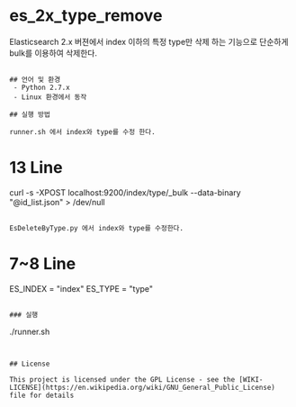 # es_2x_type_remove

Elasticsearch 2.x 버젼에서 index 이하의 특정 type만 삭제 하는 기능으로 단순하게 bulk를 이용하여 삭제한다.
~~~es 2.x 에서는 type만 삭제하는 기능이 제공 되지 않는다.~~~

## 언어 및 환경
 - Python 2.7.x
 - Linux 환경에서 동작

## 실행 방법

runner.sh 에서 index와 type를 수정 한다.
~~~
# 13 Line
curl -s -XPOST localhost:9200/index/type/_bulk --data-binary "@id_list.json" > /dev/null
~~~

EsDeleteByType.py 에서 index와 type를 수정한다.
~~~
# 7~8 Line
ES_INDEX = "index"
ES_TYPE = "type"
~~~

### 실행
~~~
./runner.sh
~~~


## License

This project is licensed under the GPL License - see the [WIKI-LICENSE](https://en.wikipedia.org/wiki/GNU_General_Public_License) file for details
